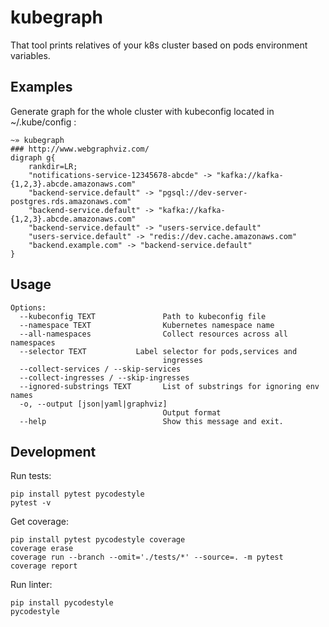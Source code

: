 # kubegraph
That tool prints relatives of your k8s cluster based on pods environment variables.

## Examples
Generate graph for the whole cluster with kubeconfig located in ~/.kube/config :
```
~» kubegraph
### http://www.webgraphviz.com/
digraph g{
    rankdir=LR;
    "notifications-service-12345678-abcde" -> "kafka://kafka-{1,2,3}.abcde.amazonaws.com"
    "backend-service.default" -> "pgsql://dev-server-postgres.rds.amazonaws.com"
    "backend-service.default" -> "kafka://kafka-{1,2,3}.abcde.amazonaws.com"
    "backend-service.default" -> "users-service.default"
    "users-service.default" -> "redis://dev.cache.amazonaws.com"
    "backend.example.com" -> "backend-service.default"
}
```

## Usage
```
Options:
  --kubeconfig TEXT               Path to kubeconfig file
  --namespace TEXT                Kubernetes namespace name
  --all-namespaces                Collect resources across all namespaces
  --selector TEXT           Label selector for pods,services and
                                  ingresses
  --collect-services / --skip-services
  --collect-ingresses / --skip-ingresses
  --ignored-substrings TEXT       List of substrings for ignoring env names
  -o, --output [json|yaml|graphviz]
                                  Output format
  --help                          Show this message and exit.
```

## Development
Run tests:
```
pip install pytest pycodestyle
pytest -v
```
Get coverage:
```
pip install pytest pycodestyle coverage
coverage erase
coverage run --branch --omit='./tests/*' --source=. -m pytest
coverage report
```
Run linter:
```
pip install pycodestyle
pycodestyle
```
